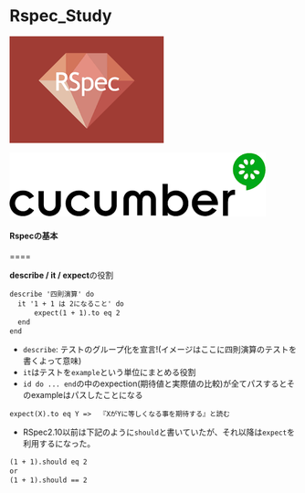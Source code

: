 # Rspec_Study

![Alt Text](https://github.com/yhidetoshi/Pictures/raw/master/Rspec_Study/rspec-icon.png)

![Alt Text](https://github.com/yhidetoshi/Pictures/raw/master/Rspec_Study/cucumber-icon.png)

#### Rspecの基本
====

**describe / it / expect**の役割
```
describe '四則演算' do
  it '1 + 1 は 2になること' do
      expect(1 + 1).to eq 2
  end
end
```

- `describe`: テストのグループ化を宣言!(イメージはここに四則演算のテストを書くよって意味)
- `it`はテストを`example`という単位にまとめる役割
- `id do ... end`の中のexpection(期待値と実際値の比較)が全てパスするとそのexampleはパスしたことになる
```
expect(X).to eq Y =>  『XがYに等しくなる事を期待する』と読む
```

- RSpec2.10以前は下記のように`should`と書いていたが、それ以降は`expect`を利用するになった。
```
(1 + 1).should eq 2
or
(1 + 1).should == 2
```




